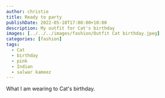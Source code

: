 ```yaml
---
author: christie
title: Ready to party
publishDate: 2022-05-10T17:00:00+10:00
description: My outfit for Cat's birthday
images: [../../../images/fashion/Outfit Cat birthday.jpeg]
categories: [fashion]
tags:
  - Cat
  - birthday
  - pink
  - Indian
  - salwar kameez
---
```


What I am wearing to Cat's birthday.

